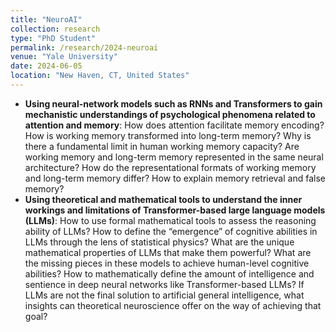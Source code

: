 ```yaml
---
title: "NeuroAI"
collection: research
type: "PhD Student"
permalink: /research/2024-neuroai
venue: "Yale University"
date: 2024-06-05
location: "New Haven, CT, United States"
---
```

- **Using neural-network models such as RNNs and Transformers to gain mechanistic understandings of psychological phenomena related to attention and memory**: How does attention facilitate memory encoding? How is working memory transformed into long-term memory? Why is there a fundamental limit in human working memory capacity? Are working memory and long-term memory represented in the same
  neural architecture? How do the representational formats of working memory and long-term memory differ? How to explain memory retrieval and false memory?
- **Using theoretical and mathematical tools to understand the inner workings and limitations of Transformer-based large language models (LLMs)**: How to use formal mathematical tools to assess the reasoning ability of LLMs? How to define the “emergence” of cognitive abilities in LLMs through the lens of statistical physics? What are the unique mathematical properties of LLMs that make them powerful? What are the missing pieces in these models to achieve human-level cognitive abilities? How to mathematically define the amount of intelligence and sentience in deep neural networks like Transformer-based LLMs? If LLMs are not the final solution to artificial general intelligence, what insights can theoretical neuroscience offer on the way of achieving that goal?
